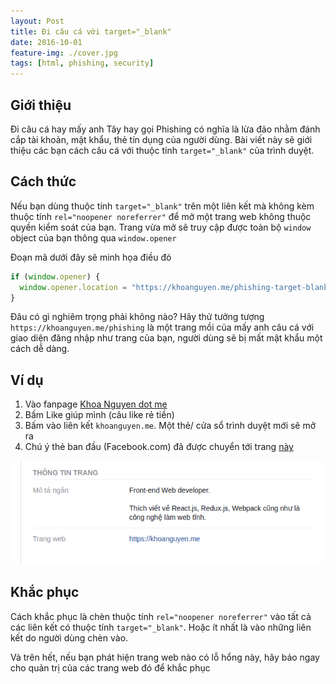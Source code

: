 ```yaml
---
layout: Post
title: Đi câu cá với target="_blank"
date: 2016-10-01
feature-img: ./cover.jpg
tags: [html, phishing, security]
---
```


## Giới thiệu

Đi câu cá hay mấy anh Tây hay gọi Phishing có nghĩa là lừa đảo nhằm đánh cắp tài khoản, mật khẩu, thẻ tín dụng của người dùng. Bài viết này sẽ giới thiệu các bạn cách câu cá với thuộc tính `target="_blank"` của trình duyệt.

## Cách thức

Nếu bạn dùng thuộc tính `target="_blank"` trên một liên kết mà không kèm thuộc tính `rel="noopener noreferrer"` để mở một trang web không thuộc quyền kiểm soát của bạn. Trang vừa mở sẽ truy cập được toàn bộ `window` object của bạn thông qua `window.opener`

Đoạn mã dưới đây sẽ minh họa điều đó

```js
if (window.opener) {
  window.opener.location = "https://khoanguyen.me/phishing-target-blank/landing.html?referrer="+document.referrer
}
```

Đâu có gì nghiêm trọng phải không nào? Hãy thử tưởng tượng `https://khoanguyen.me/phishing` là một trang mồi của mấy anh câu cá với giao diện đăng nhập như trang của bạn, người dùng sẽ bị mất mật khẩu một cách dễ dàng.

## Ví dụ

1. Vào fanpage [Khoa Nguyen dot me](https://www.facebook.com/khoanguyendotme/about)
2. Bấm Like giúp mình (câu like rẻ tiền)
3. Bấm vào liên kết `khoanguyen.me`. Một thẻ/ cửa sổ trình duyệt mới sẽ mở ra
4. Chú ý thẻ ban đầu (Facebook.com) đã được chuyển tới trang [này](https://khoanguyen.me/phishing-target-blank/landing.html)

![](assets/index-decf1.png)

## Khắc phục

Cách khắc phục là chèn thuộc tính `rel="noopener noreferrer"` vào tất cả các liên kết có thuộc tính `target="_blank"`. Hoặc ít nhất là vào những liên kết do người dùng chèn vào.

Và trên hết, nếu bạn phát hiện trang web nào có lỗ hổng này, hãy báo ngay cho quản trị của các trang web đó để khắc phục
